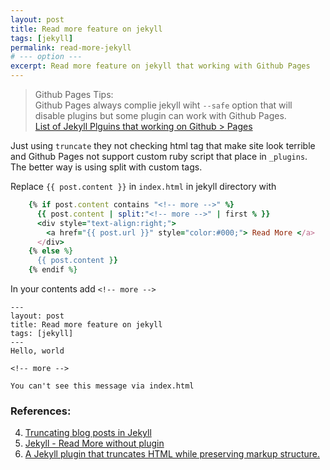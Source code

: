```yaml
---
layout: post
title: Read more feature on jekyll
tags: [jekyll]
permalink: read-more-jekyll
# --- option ---
excerpt: Read more feature on jekyll that working with Github Pages
---
```


> Github Pages Tips:  
> Github Pages always complie jekyll wiht `--safe` option that will  
> disable plugins but some plugin can work with Github Pages.  
> [List of Jekyll Plguins that working on Github > Pages](https://help.github.com/articles/using-jekyll-plugins-with-github-pages/)  

Just using `truncate` they not checking html tag that make site look
terrible and Github Pages not support custom ruby script that place in
`_plugins`. The better way is using split with custom tags.

Replace `{{ post.content }}` in `index.html` in jekyll directory with

```ruby
    {% if post.content contains "<!-- more -->" %}
      {{ post.content | split:"<!-- more -->" | first % }}
      <div style="text-align:right;">
        <a href="{{ post.url }}" style="color:#000;"> Read More </a>
      </div>
    {% else %}
      {{ post.content }}
    {% endif %}
```

<!-- more -->

In your contents add `<!-- more -->`

```
---
layout: post
title: Read more feature on jekyll
tags: [jekyll]
---
Hello, world

<!-- more -->

You can't see this message via index.html
```


### References:
4. [Truncating blog posts in Jekyll](http://mikeygee.com/blog/truncate.html)
2. [Jekyll - Read More without plugin](https://truongtx.me/2013/05/01/jekyll-read-more-feature-without-any-plugin/)
1. [A Jekyll plugin that truncates HTML while preserving markup structure.](https://github.com/MattHall/truncatehtml)
